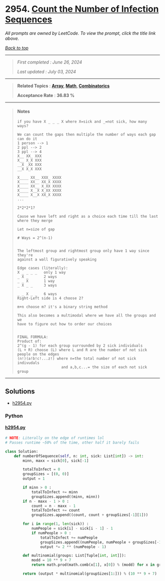 # 2954. [Count the Number of Infection Sequences](<https://leetcode.com/problems/count-the-number-of-infection-sequences>)

*All prompts are owned by LeetCode. To view the prompt, click the title link above.*

*[Back to top](<../README.md>)*

------

> *First completed : June 26, 2024*
>
> *Last updated : July 03, 2024*

------

> **Related Topics** : **[Array](<by_topic/Array.md>), [Math](<by_topic/Math.md>), [Combinatorics](<by_topic/Combinatorics.md>)**
>
> **Acceptance Rate** : **36.83 %**

------

> #### Notes
> 
> ```
> if you have X _ _ _ X where X=sick and _=not sick, how many ways?
> 
> We can count the gaps then multiple the number of ways each gap can do it
> 1 person --> 1
> 2 ppl --> 2
> 3 ppl --> 4
> X__ XX_ XXX
> X__ X_X XXX
> __X _XX XXX
> __X X_X XXX
> 
> X____ XX__ XXX_ XXXX
> X____ XX__ XX_X XXXX
> X____ XX__ X_XX XXXX
> X____ X__X X_XX XXXX
> X____ X__X XX_X XXXX
> ...
> 
> 2*2*2*1?
> 
> Cause we have left and right as a choice each time till the last where they merge
> 
> Let n=size of gap
> 
> # Ways = 2^(n-1)
> 
> 
> The leftmost group and rightmost group only have 1 way since they're
> against a wall figuratively speaking
> 
> Edge cases (literally):
> X _ _ _ _   only 1 way
> _ X _       2 ways
> _ _ X       1 way
> _ X _ _     3 ways
> 
> _ _ X _ _   6 ways
> Right-Left side is 4 choose 2?
> 
> m+n choose m? it's a binary string method
> 
> This also becomes a multimodal where we have all the groups and we 
> have to figure out how to order our choices
> 
> 
> FINAL FORMULA: 
> Product of:
> 2^(g - 1) for each group surrounded by 2 sick individuals
> (L + R) choose (L) where L and R are the number of not sick people on the edges
> (n!)(a!b!c!...z!) where n=the total number of not sick indivudals 
>                     and a,b,c...= the size of each not sick group
> ```

------

## Solutions

- [h2954.py](<../my-submissions/h2954.py>)
### Python
#### [h2954.py](<../my-submissions/h2954.py>)
```Python
# NOTE: Literally on the edge of runtimes lol
# Passes runtime ~50% of the time, other half it barely fails

class Solution:
    def numberOfSequence(self, n: int, sick: List[int]) -> int:
        minn, maxx = sick[0], sick[-1]

        totalToInfect = 0
        groupSizes = [(0, 0)]
        output = 1

        if minn > 0 :
            totalToInfect += minn
            groupSizes.append((minn, minn))
        if n - maxx - 1 > 0 :
            count = n - maxx - 1
            totalToInfect += count
            groupSizes.append((count, count + groupSizes[-1][1]))

        for i in range(1, len(sick)) :
            numPeople = sick[i] - sick[i - 1] - 1
            if numPeople > 0 :
                totalToInfect += numPeople
                groupSizes.append((numPeople, numPeople + groupSizes[-1][1]))
                output *= 2 ** (numPeople - 1)

        def multinomial(groups: List[Tuple[int, int]]):
            modd = 10 ** 9 + 7
            return math.prod(math.comb(x[1], x[0]) % (modd) for x in groups)

        return (output * multinomial(groupSizes[1:])) % (10 ** 9 + 7)



```

